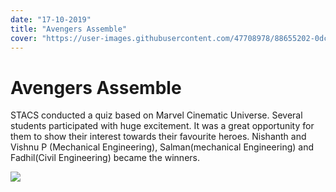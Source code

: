 ```yaml
---
date: "17-10-2019"
title: "Avengers Assemble"
cover: "https://user-images.githubusercontent.com/47708978/88655202-0dc38c80-d0ec-11ea-845d-3ae2fda994d0.jpg"
---
```

# Avengers Assemble

STACS conducted a quiz based on Marvel Cinematic Universe. Several students participated with huge excitement. It was a great opportunity for them to show their interest towards their favourite heroes. Nishanth and Vishnu P (Mechanical Engineering), Salman(mechanical Engineering) and Fadhil(Civil Engineering) became the winners.

![](https://user-images.githubusercontent.com/47708978/88658174-a65c0b80-d0f0-11ea-9f47-7d937750898c.jpg)